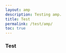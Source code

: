 ```yaml
---
layout: amp
description: Testing amp.
title: Test
permalink: /test/amp/
toc: true
---
```




### Test
